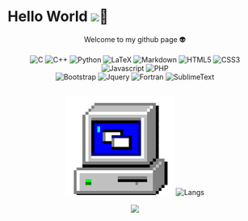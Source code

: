 # Hello World <img src="https://github.com/TheDudeThatCode/TheDudeThatCode/blob/master/Assets/Earth.gif" width="29px">👋

<div align="center">Welcome to my github page 👽</div>

<br>

<!-- Languages -->
<div align="center">
	<img src="https://img.shields.io/badge/c-%2300599C.svg?style=for-the-badge&logo=c&logoColor=white" alt="C">
	<img src="https://img.shields.io/badge/c++-%2300599C.svg?style=for-the-badge&logo=c%2B%2B&logoColor=white" alt="C++">
	<img src="https://img.shields.io/badge/Python-FFD43B?style=for-the-badge&logo=python&logoColor=darkgreen" alt="Python">
	<img src="https://img.shields.io/badge/latex-%23008080.svg?style=for-the-badge&logo=latex&logoColor=white" alt="LaTeX">
	<img src="https://img.shields.io/badge/markdown-%23000000.svg?style=for-the-badge&logo=markdown&logoColor=white" alt="Markdown">
	<img src="https://img.shields.io/badge/html5-%23E34F26.svg?style=for-the-badge&logo=html5&logoColor=white" alt="HTML5">
	<img src="https://img.shields.io/badge/css3-%231572B6.svg?style=for-the-badge&logo=css3&logoColor=white" alt="CSS3">
	<img src="https://img.shields.io/badge/javascript-%23323330.svg?style=for-the-badge&logo=javascript&logoColor=%23F7DF1E" alt="Javascript">
	<img src="https://img.shields.io/badge/php-%23777BB4.svg?style=for-the-badge&logo=php&logoColor=white" alt="PHP">
</div>

<!-- Frameworks -->
<div align="center">
	<img src="https://img.shields.io/badge/bootstrap-%23563D7C.svg?style=for-the-badge&logo=bootstrap&logoColor=white" alt="Bootstrap">
	<img src="https://img.shields.io/badge/jquery-%230769AD.svg?style=for-the-badge&logo=jquery&logoColor=white" alt="Jquery">
	<img src="https://img.shields.io/badge/Fortran-%23734F96.svg?style=for-the-badge&logo=fortran&logoColor=white" alt="Fortran">
	<img src="https://img.shields.io/badge/sublime_text-%23575757.svg?style=for-the-badge&logo=sublime-text&logoColor=important" alt="SublimeText">
</div>

<!-- Design -->
<!--
<div align="center">
	<img src="https://img.shields.io/badge/adobephotoshop-%2331A8FF.svg?style=for-the-badge&logo=adobephotoshop&logoColor=white" alt="Adobe Photoshop">
	<img src="https://img.shields.io/badge/adobeillustrator-%23FF9A00.svg?style=for-the-badge&logo=adobeillustrator&logoColor=white" alt="Adobe Illustrator">
	<img src="https://img.shields.io/badge/Adobe%20InDesign-49021F?style=for-the-badge&logo=adobeindesign&logoColor=white" alt="Adobe Indesign">
	<img src="https://img.shields.io/badge/blender-%23F5792A.svg?style=for-the-badge&logo=blender&logoColor=white" alt="Blender">
</div>
-->

<br>

<p align="center">
	<img src="https://github.com/TheDudeThatCode/TheDudeThatCode/blob/master/Assets/PC.gif" width="215px">
	<img src="https://github-readme-stats.vercel.app/api/top-langs/?username=allanjales&layout=compact&langs_count=999&theme=radical" alt="Langs"/>
</p>

<p align="center">
	<img align="center" src="https://github-readme-stats.vercel.app/api/?username=allanjales&show_icons=true&title_color=00ff00&icon_color=00ff00&text_color=00AA55&bg_color=141321"/>
</p>

<!--
**allanjales/allanjales** is a ✨ _special_ ✨ repository because its `README.md` (this file) appears on your GitHub profile.

Here are some ideas to get you started:

- 🔭 I’m currently working on ...
- 🌱 I’m currently learning ...
- 👯 I’m looking to collaborate on ...
- 🤔 I’m looking for help with ...
- 💬 Ask me about ...
- 📫 How to reach me: ...
- 😄 Pronouns: ...
- ⚡ Fun fact: ...
-->
